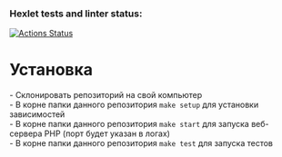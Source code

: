 ### Hexlet tests and linter status:
[![Actions Status](https://github.com/magnit56/php-project-lvl3/workflows/hexlet-check/badge.svg)](https://github.com/magnit56/php-project-lvl3/actions)

<h1>Установка</h1>
- Склонировать репозиторий на свой компьютер<br>
- В корне папки данного репозитория <code>make setup</code> для установки зависимостей<br>
- В корне папки данного репозитория <code>make start</code> для запуска веб-сервера PHP (порт будет указан в логах)<br>
- В корне папки данного репозитория <code>make test</code> для запуска тестов<br>
